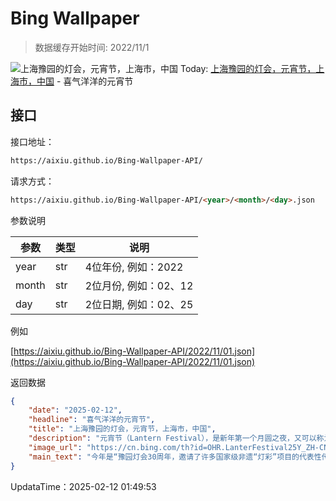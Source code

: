# Bing Wallpaper

> 数据缓存开始时间: 2022/11/1

![上海豫园的灯会，元宵节，上海市，中国](https://cn.bing.com/th?id=OHR.LanterFestival25Y_ZH-CN8547998003_1920x1080.webp)
Today: [上海豫园的灯会，元宵节，上海市，中国](https://cn.bing.com/th?id=OHR.LanterFestival25Y_ZH-CN8547998003_1920x1080.webp) - 喜气洋洋的元宵节

## 接口

接口地址：

```html
https://aixiu.github.io/Bing-Wallpaper-API/
```

请求方式：

```html
https://aixiu.github.io/Bing-Wallpaper-API/<year>/<month>/<day>.json
```

参数说明

| 参数 | 类型 | 说明 |
| - | - | - |
| year | str | 4位年份, 例如：2022 |
| month | str | 2位月份, 例如：02、12 |
| day | str | 2位日期, 例如：02、25 |

例如

[https://aixiu.github.io/Bing-Wallpaper-API/2022/11/01.json](https://aixiu.github.io/Bing-Wallpaper-API/2022/11/01.json)

返回数据

```json
{
    "date": "2025-02-12",
    "headline": "喜气洋洋的元宵节",
    "title": "上海豫园的灯会，元宵节，上海市，中国",
    "description": "元宵节（Lantern Festival），是新年第一个月圆之夜，又可以称为“闹元宵”，是中国春节年俗活动的“压轴戏”。人们在这一天可以出门赏月、燃灯放焰、喜猜灯谜、共吃元宵、汤圆，合家团聚、同庆佳节，其乐融融。观赏花灯是中国人在这一天一项重大活动。上海豫园的灯会尤其精彩。",
    "image_url": "https://cn.bing.com/th?id=OHR.LanterFestival25Y_ZH-CN8547998003_1920x1080.webp",
    "main_text": "今年是“豫园灯会30周年，邀请了许多国家级非遗“灯彩”项目的代表性传承人来参与此次灯会。"
}
```

UpdataTime：2025-02-12 01:49:53
